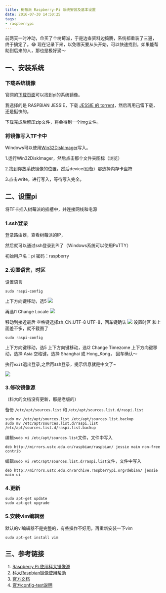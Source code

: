 ```yaml
---
title: 树莓派 Raspberry-Pi 系统安装及基本设置
date: 2016-07-30 14:50:25
tags:
- raspberrypi
---
```


前两天一时冲动，🙃买了个树莓派，于是边查资料边捣腾，系统都重装了三遍，终于搞定了。😂
现在记录下来，以免哪天要从头开始，可以快速找到。如果能帮助到后来的人，那也是极好滴～
<!--more-->
## 一、安装系统
### 下载系统镜像　
官网的[下载页面](https://www.raspberrypi.org/downloads)可以找到pi的系统镜像。

我选择的是 RASPBIAN JESSIE，下载 [JESSIE 的 torrent]()，然后再用迅雷下载，还是挺快的。

下载完成后解压zip文件，将会得到一个img文件。

### 将镜像写入TF卡中
Windows可以使用[Win32DiskImager](https://sourceforge.net/projects/win32diskimager/)写入。

1.运行Win32DiskImager，然后点击那个文件夹图标（浏览）

2.找到你放系统镜像的位置，然后device(设备）那选择内存卡盘符

3.点击write，进行写入，等待写入完全。

## 二、设置pi
将TF卡插入树莓派的插槽中，并连接网线和电源
### 1.ssh登录
登录路由器，查看树莓派的IP，

然后就可以通过ssh登录到PI了（Windows系统可以使用PuTTY）

初始用户名：pi 
密码：raspberry

### 2.设置语言，时区
设置语言

    sudo raspi-config

上下方向键移动，选5
![](https://img.lidong.me/2016/07/omfG8WzFS6t4.png)

再选I1 Change Locale
![](https://img.lidong.me/2016/07/ZsFG9nW2dagP.png)

移动到接近最后
空格键选择zh_CN.UTF-8 UTF-8，回车键确认
![](https://img.lidong.me/2016/07/fT7HmTRgoS78.png)
 设置时区
和上面差不多，就不截图了
    
    sudo raspi-config
    
上下方向键移动，选5
上下方向键移动，选I2  Change Timezome
上下方向键移动，选择 Asia
空格键，选择 Shanghai 或 Hong_Kong，
回车确认～

执行`exit`退出登录,之后再ssh登录，提示信息就是中文了~

![](https://img.lidong.me/2016/07/qfJhT5z5OhvN.png)

### 3.修改镜像源
（科大的文档没有更新，那是老版的）

备份 `/etc/apt/sources.list` 和 `/etc/apt/sources.list.d/raspi.list`
    
    sudo mv /etc/apt/sources.list /etc/apt/sources.list.backup
    sudo mv /etc/apt/sources.list.d/raspi.list /etc/apt/sources.list.d/raspi.list.backup
    
编辑`sudo vi /etc/apt/sources.list`文件，文件中写入 

    deb http://mirrors.ustc.edu.cn/raspbian/raspbian/ jessie main non-free contrib


 编辑`sudo vi /etc/apt/sources.list.d/raspi.list`文件，文件中写入
    
    deb http://mirrors.ustc.edu.cn/archive.raspberrypi.org/debian/ jessie main ui
### 4.更新

    sudo apt-get update 
    sudo apt-get upgrade
    
### 5.安装vim编辑器
默认的vi编辑器不是完整的，有些操作不好用，再重新安装一下vim

    sudo apt-get install vim

## 三、参考链接
1. [Raspberry Pi 使用科大镜像源](https://xusiwei.github.io/post/2016/raspberry-pi-use-ustc-mirror/)
2. [科大Raspbian镜像使用帮助](https://lug.ustc.edu.cn/wiki/mirrors/help/raspbian)
3. [官方文档](https://www.raspberrypi.org/documentation/)
4. [官方config-text说明](https://www.raspberrypi.org/documentation/configuration/config-txt.md)






